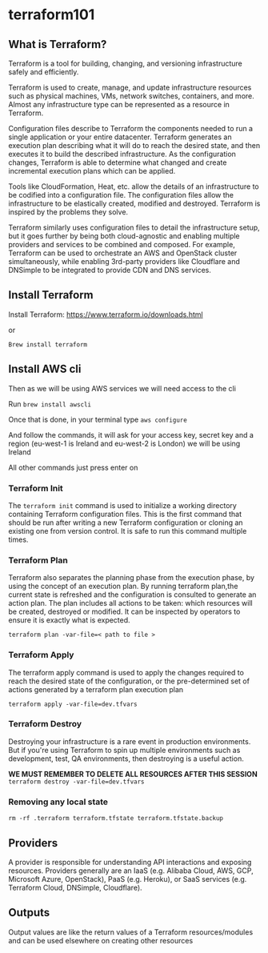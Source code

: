 # terraform101

## What is Terraform?
Terraform is a tool for building, changing, and versioning infrastructure safely and efficiently. 

Terraform is used to create, manage, and update infrastructure resources such as physical machines, VMs, network switches, containers, and more. Almost any infrastructure type can be represented as a resource in Terraform.

Configuration files describe to Terraform the components needed to run a single application or your entire datacenter. Terraform generates an execution plan describing what it will do to reach the desired state, and then executes it to build the described infrastructure. As the configuration changes, Terraform is able to determine what changed and create incremental execution plans which can be applied.

Tools like CloudFormation, Heat, etc. allow the details of an infrastructure to be codified into a configuration file. The configuration files allow the infrastructure to be elastically created, modified and destroyed. Terraform is inspired by the problems they solve.

Terraform similarly uses configuration files to detail the infrastructure setup, but it goes further by being both cloud-agnostic and enabling multiple providers and services to be combined and composed. For example, Terraform can be used to orchestrate an AWS and OpenStack cluster simultaneously, while enabling 3rd-party providers like Cloudflare and DNSimple to be integrated to provide CDN and DNS services.

## Install Terraform
Install Terraform: https://www.terraform.io/downloads.html

or

`Brew install terraform`

## Install AWS cli
Then as we will be using AWS services we will need access to the cli

Run `brew install awscli`

Once that is done, in your terminal type `aws configure`

And follow the commands, it will ask for your access key, secret key and a region (eu-west-1 is Ireland and eu-west-2 is London) we will be using Ireland

All other commands just press enter on

### Terraform Init

The `terraform init` command is used to initialize a working directory containing Terraform configuration files. This is the first command that should be run after writing a new Terraform configuration or cloning an existing one from version control. It is safe to run this command multiple times.

### Terraform Plan

Terraform also separates the planning phase from the execution phase, by using the concept of an execution plan. By running terraform plan,the current state is refreshed and the configuration is consulted to generate an action plan. The plan includes all actions to be taken: which resources will be created, destroyed or modified. It can be inspected by operators to ensure it is exactly what is expected.

`terraform plan -var-file=< path to file >`

### Terraform Apply

The terraform apply command is used to apply the changes required to reach the desired state of the configuration, or the pre-determined set of actions generated by a terraform plan execution plan

`terraform apply -var-file=dev.tfvars`

### Terraform Destroy

Destroying your infrastructure is a rare event in production environments. But if you're using Terraform to spin up multiple environments such as development, test, QA environments, then destroying is a useful action.

**WE MUST REMEMBER TO DELETE ALL RESOURCES AFTER THIS SESSION**
`terraform destroy -var-file=dev.tfvars`

### Removing any local state

`rm -rf .terraform terraform.tfstate terraform.tfstate.backup`

## Providers

A provider is responsible for understanding API interactions and exposing resources. Providers generally are an IaaS (e.g. Alibaba Cloud, AWS, GCP, Microsoft Azure, OpenStack), PaaS (e.g. Heroku), or SaaS services (e.g. Terraform Cloud, DNSimple, Cloudflare).

## Outputs

Output values are like the return values of a Terraform resources/modules and can be used elsewhere on creating other resources

